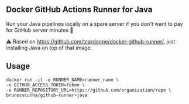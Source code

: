 Docker GitHub Actions Runner for Java
---

Run your Java pipelines locally on a spare server if you don't want to pay for GitHub server minutes :eyes:

:warning: Based on https://github.com/tcardonne/docker-github-runner/, just installing Java on top of that image.


## Usage
```
docker run -it -e RUNNER_NAME=runner_name \
-e GITHUB_ACCESS_TOKEN=token \
-e RUNNER_REPOSITORY_URL=https://github.com/organization/repo \
brunocvcunha/github-runner-java
```
